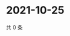 # 2021-10-25

共 0 条

<!-- BEGIN WEIBO -->
<!-- 最后更新时间 Mon Oct 25 2021 16:16:49 GMT+0800 (China Standard Time) -->

<!-- END WEIBO -->
